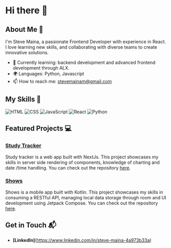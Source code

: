 # Hi there 👋 

## About Me 🚀

I'm Steve Maina, a passionate Frontend Developer with experience in React. I love learning new skills, and collaborating with diverse teams to create innovative solutions.

- 🌱 Currently learning: backend development and advanced frontend development through ALX.
- 🌍 Languages: Python, Javascript
- 📫 How to reach me: stevemainam@gmail.com

## My Skills 🧠

![HTML](https://img.shields.io/badge/-HTML-E34F26?style=flat-square&logo=html5&logoColor=white)
![CSS](https://img.shields.io/badge/-CSS-1572B6?style=flat-square&logo=css3&logoColor=white)
![JavaScript](https://img.shields.io/badge/-JavaScript-F7DF1E?style=flat-square&logo=javascript&logoColor=black)
![React](https://img.shields.io/badge/-React-61DAFB?style=flat-square&logo=react&logoColor=black)
![Python](https://img.shields.io/badge/Python-FFD43B?style=flat-square&logo=python&logoColor=blue)

## Featured Projects 💻

### [Study Tracker](https://github.com/steve-maina/study-tracker)

Study tracker is a web app built with NextJs. This project showcases my skills in server side rendering of components, knowledge of charting and date /time handling. You can check out the repository [here](https://github.com/steve-maina/study-tracker).

### [Shows](https://github.com/steve-maina/shows)

Shows is a mobile app built with Kotlin. This project showcases my skills in consuming a RESTful API, managing local data storage through room and UI development using Jetpack Compose. You can check out the repository [here](https://github.com/steve-maina/shows).

## Get in Touch 📬

- **[LinkedIn]**(https://www.linkedin.com/in/steve-maina-4a973b33a)



